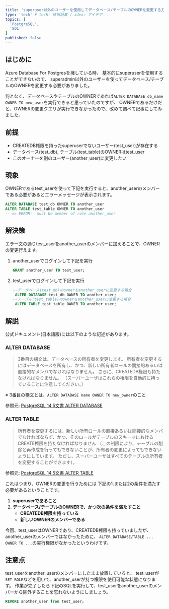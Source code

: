```yaml
---
title: 'superuser以外のユーザーを使用してデータベース/テーブルのOWNERを変更する方法'
type: 'tech' # tech: 技術記事 / idea: アイデア
topics: [
  'PostgreSQL',
  'SQL'
]
published: false
---
```


## はじめに

Azure Database For Postgresを擁している時、
基本的にsuperuserを使用することができないので、
superadmin以外のユーザーを使ってデータベース/テーブルのOWNERを変更する必要がありました。

何となく、データベースやテーブルのOWNERであれば```ALTER DATABASE db_name OWNER TO new_user```を実行できると思っていたのですが、
OWNERであるだけだと、OWNERの変更クエリが実行できなかったので、改めて調べて記事にしてみました。

## 前提

- CREATEDB権限を持ったsuperuserでないユーザー(test_user)が存在する
- データベース(test_db), テーブル(test_table)のOWNERはtest_user
- このオーナーを別のユーザー(another_user)に変更したい

## 現象

OWNERであるtest_userを使って下記を実行すると、another_userのメンバーである必要があるとエラーメッセージが表示されます。

```SQL
ALTER DATABASE test_db OWNER TO another_user
ALTER TABLE test_table OWNER TO another_user
-- => ERROR:  must be member of role another_user
```

## 解決策

エラー文の通りtest_userをanother_userのメンバーに加えることで、OWNERの変更行えます。

1. another_userでログインして下記を実行
    ```SQL
    GRANT another_user TO test_user;
    ```
1. test_userでログインして下記を実行
   ```SQL
   --データベース(test_db)のownerをanother_userに変更する場合
    ALTER DATABASE test_db OWNER TO another_user;
   --テーブル(test_table)のownerをanother_userに変更する場合
    ALTER TABLE test_table OWNER TO another_user;
   ```

## 解説

公式ドキュメント(日本語版)には以下のような記述があります。

### ALTER DATABASE
>3番目の構文は、データベースの所有者を変更します。 所有者を変更するにはデータベースを所有し、かつ、新しい所有者ロールの間接的あるいは直接的なメンバでなければなりません。
>さらに、CREATEDB権限も持たなければなりません。 （スーパーユーザはこれらの権限を自動的に持っていることに注意してください。）

※ 3番目の構文とは、```ALTER DATABASE name OWNER TO new_owner```のこと

参照元: [PostgreSQL 14.5文書 ALTER DATABASE](https://www.postgresql.jp/document/14/html/sql-alterdatabase.html)

### ALTER TABLE

>所有者を変更するには、新しい所有ロールの直接あるいは間接的なメンバでなければならず、かつ、そのロールがテーブルのスキーマにおけるCREATE権限を持たなければなりません 
>（この制限により、テーブルの削除と再作成を行ってもできないことが、所有者の変更によってもできないようにしています。 ただし、スーパーユーザはすべてのテーブルの所有者を変更することができます）。

参照元: [PostgreSQL 14.5文書 ALTER TABLE](https://www.postgresql.jp/document/14/html/sql-altertable.html)

これはつまり、OWNERの変更を行うためには
下記の1.または2の条件を満たす必要があるということです。
1. **superuserであること**
2. **データベース/テーブルのOWNERで、かつ次の条件を満たすこと**
    - **CREATEDB権限を持っている**
    - **新しいOWNERのメンバーである**

今回、test_userはOWNERであり、CREATEDB権限も持っていましたが、another_userのメンバーではなかったために、
```ALTER DATABASE/TABLE ... OWNER TO ...```の実行権限がなかったというわけです。

## 注意点

test_userをanother_userのメンバーにしたまま放置していると、
test_userが```SET ROLE```などを用いて、another_userが持つ権限を使用可能な状態になります。
作業が完了したら下記のSQLを実行して、test_userをanother_userのメンバーから除外することを忘れないようにしましょう。

```SQL
REVOKE another_user from test_user;
```